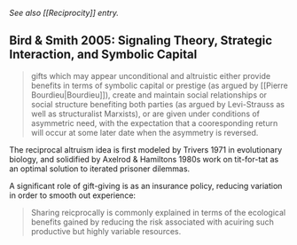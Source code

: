 _See also [[Reciprocity]] entry._

## Bird & Smith 2005: Signaling Theory, Strategic Interaction, and Symbolic Capital

> gifts which may appear unconditional and altruistic either provide benefits in terms of symbolic capital or prestige (as argued by [[Pierre Bourdieu|Bourdieu]]), create and maintain social relationships or social structure benefiting both parties (as argued by Levi-Strauss as well as structuralist Marxists), or are given under conditions of asymmetric need, with the expectation that a cooresponding return will occur at some later date when the asymmetry is reversed.

The reciprocal altruism idea is first modeled by Trivers 1971 in evolutionary biology, and solidified by Axelrod & Hamiltons 1980s work on tit-for-tat as an optimal solution to iterated prisoner dilemmas.

A significant role of gift-giving is as an insurance policy, reducing variation in order to smooth out experience:

> Sharing reicprocally is commonly explained in terms of the ecological benefits gained by reducing the risk associated with acuiring such productive but highly variable resources.

